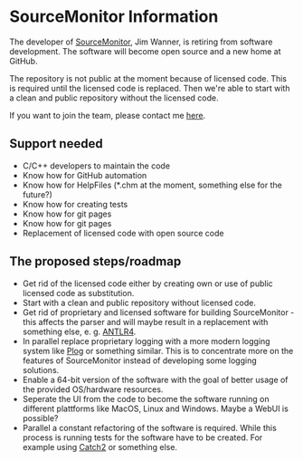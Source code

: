 # SourceMonitor Information

The developer of [SourceMonitor], Jim Wanner, is retiring from software development. The software will become open source and a new home at GitHub.

The repository is not public at the moment because of licensed code. This is required until the licensed code is replaced. Then we're able to start with a clean and public repository without the licensed code.

If you want to join the team, please contact me [here][email].

## Support needed

- C/C++ developers to maintain the code
- Know how for GitHub automation
- Know how for HelpFiles (*.chm at the moment, something else for the future?)
- Know how for creating tests
- Know how for git pages
- Know how for git pages
- Replacement of licensed code with open source code

## The proposed steps/roadmap

- Get rid of the licensed code either by creating own or use of public licensed code as substitution.
- Start with a clean and public repository without licensed code.
- Get rid of proprietary and licensed software for building SourceMonitor - this affects the parser and will maybe result in a replacement with something else, e. g. [ANTLR4][ANTLR].
- In parallel replace proprietary logging with a more modern logging system like [Plog][plog] or something similar. This is to concentrate more on the features of SourceMonitor instead of developing some logging solutions.
- Enable a 64-bit version of the software with the goal of better usage of the provided OS/hardware resources.
- Seperate the UI from the code to become the software running on different plattforms like MacOS, Linux and Windows. Maybe a WebUI is possible?
- Parallel a constant refactoring of the software is required. While this process is running tests for the software have to be created. For example using [Catch2][catch] or something else.

[ANTLR]: https://www.antlr.org/
[SourceMonitor]: https://www.campwoodsw.com/sourcemonitor.html
[catch]: https://github.com/catchorg/Catch2
[email]: mailto:SourceMonitor@derpaul.net?Subject=SourceMonitor
[plog]: https://github.com/SergiusTheBest/plog
